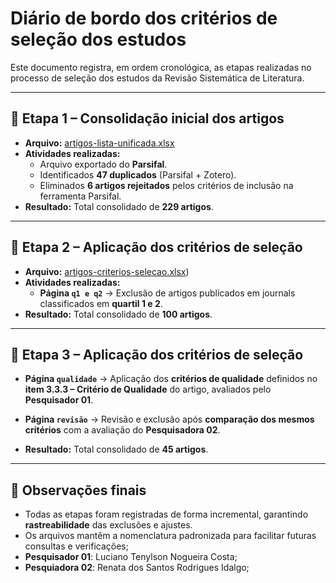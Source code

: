 # Diário de bordo dos critérios de seleção dos estudos

Este documento registra, em ordem cronológica, as etapas realizadas no processo de seleção dos estudos da Revisão Sistemática de Literatura.

---

## 📌 Etapa 1 – Consolidação inicial dos artigos
- **Arquivo:** [artigos-lista-unificada.xlsx](artigos-lista-unificada.xlsx)
- **Atividades realizadas:**
  - Arquivo exportado do **Parsifal**.
  - Identificados **47 duplicados** (Parsifal + Zotero).
  - Eliminados **6 artigos rejeitados** pelos critérios de inclusão na ferramenta Parsifal.
- **Resultado:** Total consolidado de **229 artigos**.

---

## 📌 Etapa 2 – Aplicação dos critérios de seleção
- **Arquivo:** [artigos-criterios-selecao.xlsx](artigos-criterios-selecao.xlsx))
- **Atividades realizadas:**
  - **Página `q1 e q2`** → Exclusão de artigos publicados em journals classificados em **quartil 1 e 2**.
- **Resultado:** Total consolidado de **100 artigos**.

---
## 📌 Etapa 3 – Aplicação dos critérios de seleção

  - **Página `qualidade`** → Aplicação dos **critérios de qualidade** definidos no **item 3.3.3 – Critério de Qualidade** do artigo, avaliados pelo **Pesquisador 01**.
  - **Página `revisão`** → Revisão e exclusão após **comparação dos mesmos critérios** com a avaliação do **Pesquisadora 02**.

- **Resultado:** Total consolidado de **45 artigos**.

---


## 📌 Observações finais
- Todas as etapas foram registradas de forma incremental, garantindo **rastreabilidade** das exclusões e ajustes.
- Os arquivos mantêm a nomenclatura padronizada para facilitar futuras consultas e verificações;
- **Pesquisador 01**: Luciano Tenylson Nogueira Costa;
- **Pesquiadora 02**: Renata dos Santos Rodrigues Idalgo;
